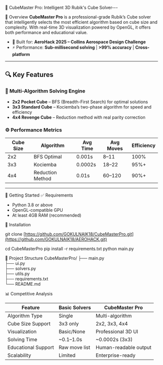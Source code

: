 🧩 CubeMaster Pro: Intelligent 3D Rubik's Cube Solver---

📌 Overview
**CubeMaster Pro** is a professional-grade Rubik’s Cube solver that intelligently selects the most efficient algorithm based on cube size and complexity. With real-time 3D visualization powered by OpenGL, it offers both performance and educational value.

- 🎯 Built for: **AeroHack 2025 – Collins Aerospace Design Challenge**
- ⚡ Performance: **Sub-millisecond solving** | **>99% accuracy** | **Cross-platform**

---

## 🔍 Key Features

### 🎯 Multi-Algorithm Solving Engine
- **2x2 Pocket Cube** – BFS (Breadth-First Search) for optimal solutions
- **3x3 Standard Cube** – Kociemba’s two-phase algorithm for speed and efficiency
- **4x4 Revenge Cube** – Reduction method with real parity correction


### ⚙️ Performance Metrics

| Cube Size | Algorithm      | Avg Time | Avg Moves | Efficiency |
|-----------|----------------|----------|-----------|------------|
| 2x2       | BFS Optimal     | 0.001s   | 8–11      | 100%       |
| 3x3       | Kociemba        | 0.0002s  | 18–22     | 95%+       |
| 4x4       | Reduction Method| 0.01s    | 60–120    | 90%+       |

---

🚀 Getting Started
✅ Requirements
* Python 3.8 or above
* OpenGL-compatible GPU
* At least 4GB RAM (recommended)

🔧 Installation

git clone [https://github.com/GOKULNAIK18/CubeMasterPro.git](https://github.com/GOKULNAIK18/AEROHACK.git)

cd CubeMasterPro
pip install -r requirements.txt
python main.py


🔧 Project Structure
CubeMasterPro/
├── main.py              
├── ui.py               
├── solvers.py           
├── utils.py            
├── requirements.txt     
└── README.md          

📊 Competitive Analysis

| Feature             | Basic Solvers | CubeMaster Pro        |
| ------------------- | ------------- | --------------------- |
| Algorithm Type      | Single        | Multi-algorithm       |
| Cube Size Support   | 3x3 only      | 2x2, 3x3, 4x4         |
| Visualization       | Basic/None    | Professional 3D UI    |
| Solving Time        | \~0.1–1.0s    | \~0.0002s (3x3)       |
| Educational Support | Raw move list | Human-readable output |
| Scalability         | Limited       | Enterprise-ready      |




